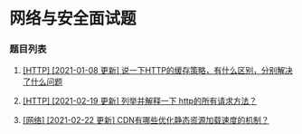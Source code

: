 # 网络与安全面试题

### 题目列表

1. [[HTTP] [2021-01-08 更新] 说一下HTTP的缓存策略，有什么区别，分别解决了什么问题](https://github.com/Jeddy-2020/front-end-every-code-interview/issues/8)

2. [[HTTP] [2021-02-19 更新] 列举并解释一下 http的所有请求方法？](https://github.com/Jeddy-2020/front-end-every-code-interview/issues/24)

3. [[网络] [2021-02-22 更新] CDN有哪些优化静态资源加载速度的机制？](https://github.com/Jeddy-2020/front-end-every-code-interview/issues/25)

